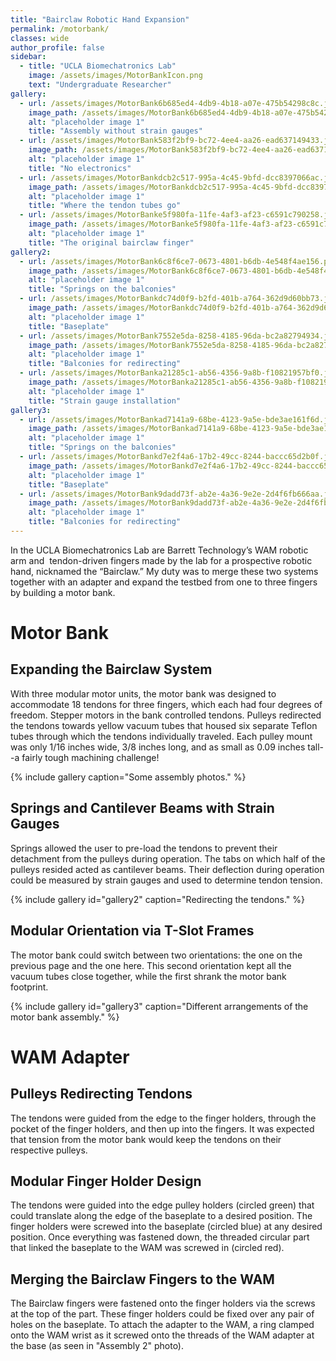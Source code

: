 ```yaml
---
title: "Bairclaw Robotic Hand Expansion"
permalink: /motorbank/
classes: wide
author_profile: false
sidebar:
  - title: "UCLA Biomechatronics Lab"
    image: /assets/images/MotorBankIcon.png
    text: "Undergraduate Researcher"
gallery:
  - url: /assets/images/MotorBank6b685ed4-4db9-4b18-a07e-475b54298c8c.jfif
    image_path: /assets/images/MotorBank6b685ed4-4db9-4b18-a07e-475b54298c8c.jfif
    alt: "placeholder image 1"
    title: "Assembly without strain gauges"
  - url: /assets/images/MotorBank583f2bf9-bc72-4ee4-aa26-ead637149433.jfif
    image_path: /assets/images/MotorBank583f2bf9-bc72-4ee4-aa26-ead637149433.jfif
    alt: "placeholder image 1"
    title: "No electronics"
  - url: /assets/images/MotorBankdcb2c517-995a-4c45-9bfd-dcc8397066ac.jfif
    image_path: /assets/images/MotorBankdcb2c517-995a-4c45-9bfd-dcc8397066ac.jfif
    alt: "placeholder image 1"
    title: "Where the tendon tubes go"
  - url: /assets/images/MotorBanke5f980fa-11fe-4af3-af23-c6591c790258.jfif
    image_path: /assets/images/MotorBanke5f980fa-11fe-4af3-af23-c6591c790258.jfif
    alt: "placeholder image 1"
    title: "The original bairclaw finger"
gallery2:
  - url: /assets/images/MotorBank6c8f6ce7-0673-4801-b6db-4e548f4ae156.png
    image_path: /assets/images/MotorBank6c8f6ce7-0673-4801-b6db-4e548f4ae156.png
    alt: "placeholder image 1"
    title: "Springs on the balconies"
  - url: /assets/images/MotorBankdc74d0f9-b2fd-401b-a764-362d9d60bb73.jfif
    image_path: /assets/images/MotorBankdc74d0f9-b2fd-401b-a764-362d9d60bb73.jfif
    alt: "placeholder image 1"
    title: "Baseplate"
  - url: /assets/images/MotorBank7552e5da-8258-4185-96da-bc2a82794934.jfif
    image_path: /assets/images/MotorBank7552e5da-8258-4185-96da-bc2a82794934.jfif
    alt: "placeholder image 1"
    title: "Balconies for redirecting"
  - url: /assets/images/MotorBanka21285c1-ab56-4356-9a8b-f10821957bf0.jfif
    image_path: /assets/images/MotorBanka21285c1-ab56-4356-9a8b-f10821957bf0.jfif
    alt: "placeholder image 1"
    title: "Strain gauge installation"
gallery3:
  - url: /assets/images/MotorBankad7141a9-68be-4123-9a5e-bde3ae161f6d.jfif
    image_path: /assets/images/MotorBankad7141a9-68be-4123-9a5e-bde3ae161f6d.jfif
    alt: "placeholder image 1"
    title: "Springs on the balconies"
  - url: /assets/images/MotorBankd7e2f4a6-17b2-49cc-8244-baccc65d2b0f.jfif
    image_path: /assets/images/MotorBankd7e2f4a6-17b2-49cc-8244-baccc65d2b0f.jfif
    alt: "placeholder image 1"
    title: "Baseplate"
  - url: /assets/images/MotorBank9dadd73f-ab2e-4a36-9e2e-2d4f6fb666aa.jfif
    image_path: /assets/images/MotorBank9dadd73f-ab2e-4a36-9e2e-2d4f6fb666aa.jfif
    alt: "placeholder image 1"
    title: "Balconies for redirecting"
---
```


In the UCLA Biomechatronics Lab are Barrett Technology’s WAM robotic arm and  tendon-driven fingers made by the lab for a prospective robotic hand, nicknamed the “Bairclaw.” My duty was to merge these two systems together with an adapter and expand the testbed from one to three fingers by building a motor bank.

# Motor Bank

## Expanding the Bairclaw System

With three modular motor units, the motor bank was designed to accommodate 18 tendons for three fingers, which each had four degrees of freedom. Stepper motors in the bank controlled tendons. Pulleys redirected the tendons towards yellow vacuum tubes that housed six separate Teflon tubes through which the tendons individually traveled. Each pulley mount was only 1/16 inches wide, 3/8 inches long, and as small as 0.09 inches tall--a fairly tough machining challenge!

{% include gallery caption="Some assembly photos." %}

## Springs and Cantilever Beams with Strain Gauges

Springs allowed the user to pre-load the tendons to prevent their detachment from the pulleys during operation. The tabs on which half of the pulleys resided acted as cantilever beams. Their deflection during operation could be measured by strain gauges and used to determine tendon tension.

{% include gallery id="gallery2" caption="Redirecting the tendons." %}

## Modular Orientation via T-Slot Frames

The motor bank could switch between two orientations: the one on the previous page and the one here. This second orientation kept all the vacuum tubes close together, while the first shrank the motor bank footprint.

{% include gallery id="gallery3" caption="Different arrangements of the motor bank assembly." %}

# WAM Adapter

## Pulleys Redirecting Tendons

The tendons were guided from the edge to the finger holders, through the pocket of the finger holders, and then up into the fingers. It was expected that tension from the motor bank would keep the tendons on their respective pulleys.

## Modular Finger Holder Design

The tendons were guided into the edge pulley holders (circled green) that could translate along the edge of the baseplate to a desired position. The finger holders were screwed into the baseplate (circled blue) at any desired position. Once everything was fastened down, the threaded circular part that linked the baseplate to the WAM was screwed in (circled red).

## Merging the Bairclaw Fingers to the WAM

The Bairclaw fingers were fastened onto the finger holders via the screws at the top of the part. These finger holders could be fixed over any pair of holes on the baseplate. To attach the adapter to the WAM, a ring clamped onto the WAM wrist as it screwed onto the threads of the WAM adapter at the base (as seen in "Assembly 2" photo).
